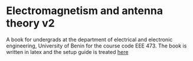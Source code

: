# Electromagnetism and antenna theory v2
A book for undergrads at the department of electrical and electronic engineering, University of Benin for the course code EEE 473. The book is written in latex and the setup guide is treated [here](https://github.com/AllisonOge/electromagnetism-and-antenna-theory-v2/blob/master/README.md)